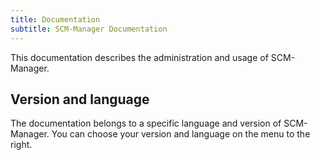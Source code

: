 ```yaml
---
title: Documentation
subtitle: SCM-Manager Documentation
---
```


This documentation describes the administration and usage of SCM-Manager.

## Version and language

The documentation belongs to a specific language and version of SCM-Manager.
You can choose your version and language on the menu to the right.
